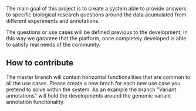 The main goal of this project is to create a system able to provide answers to specific biological research questions around the data acumulated from different experiments and annotations. 

The questions or use cases will be defined previous to the development, in this way we garantee that the platform, once completely developed is able to satisfy real needs of the community.

How to contribute
-----------------

The master branch will contain horizontal functionalities that are common to all the use cases. Please create a new brach for each new use case you pretend to solve within the system. As an example the branch "Variant annotations" will hold the developments around the genomic variant annotation functionality.
